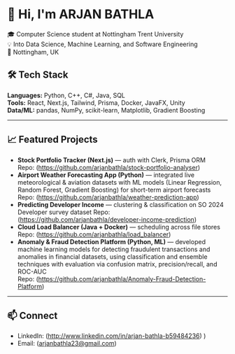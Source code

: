 # 👋 Hi, I'm ARJAN BATHLA

🎓 Computer Science student at Nottingham Trent University  
💡 Into Data Science, Machine Learning, and Software Engineering  
📍 Nottingham, UK

## 🛠️ Tech Stack
**Languages:** Python, C++, C#, Java, SQL  
**Tools:** React, Next.js, Tailwind, Prisma, Docker, JavaFX, Unity  
**Data/ML:** pandas, NumPy, scikit-learn, Matplotlib, Gradient Boosting

---

## 📈 Featured Projects
- **Stock Portfolio Tracker (Next.js)** — auth with Clerk, Prisma ORM  
  Repo: (https://github.com/arjanbathla/stock-portfolio-analyser)
- **Airport Weather Forecasting App (Python)** — integrated live meteorological & aviation datasets with ML models (Linear Regression, Random Forest, Gradient Boosting) for short-term airport forecasts  
  Repo: (https://github.com/arjanbathla/weather-prediction-app)
- **Predicting Developer Income** — clustering & classification on SO 2024 Developer survey dataset 
  Repo: (https://github.com/arjanbathla/developer-income-prediction)
- **Cloud Load Balancer (Java + Docker)** — scheduling across file stores  
  Repo: (https://github.com/arjanbathla/load_balancer)
- **Anomaly & Fraud Detection Platform (Python, ML)** — developed machine learning models for detecting fraudulent transactions and anomalies in financial datasets, using classification and ensemble techniques with evaluation via confusion matrix, precision/recall, and ROC-AUC  
  Repo: (https://github.com/arjanbathla/Anomaly-Fraud-Detection-Platform)


---

## 📫 Connect
- LinkedIn: (http://www.linkedin.com/in/arjan-bathla-b59484236)
)
- Email: (arjanbathla23@gmail.com)

